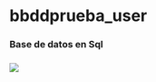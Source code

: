 # bbddprueba_user
<h3>Base de datos en Sql<h3>
<p>
<img src="https://user-images.githubusercontent.com/103292411/213839635-db49c4ba-734f-40b2-a63f-c83ab9c1196e.jpg">
